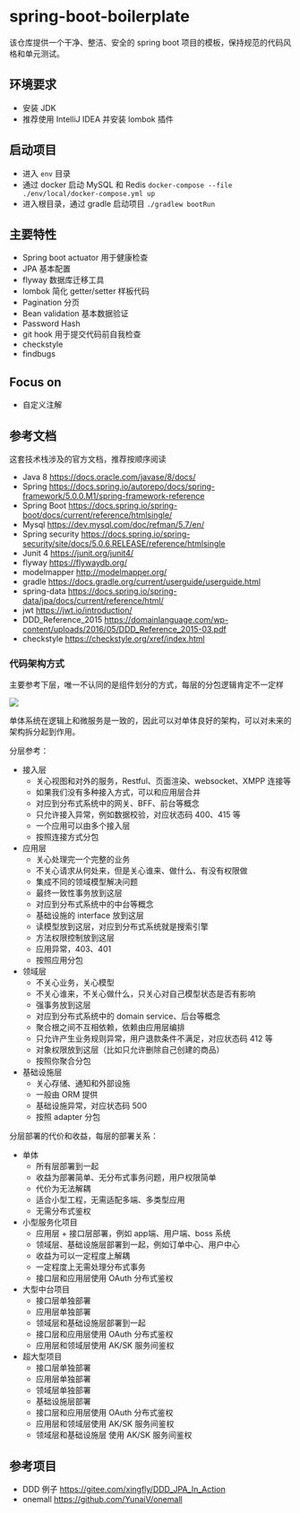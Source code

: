 # spring-boot-boilerplate

该仓库提供一个干净、整洁、安全的 spring boot 项目的模板，保持规范的代码风格和单元测试。

## 环境要求

- 安装 JDK
- 推荐使用 IntelliJ IDEA 并安装 lombok 插件

## 启动项目

- 进入 `env` 目录
- 通过 docker 启动 MySQL 和 Redis `docker-compose --file ./env/local/docker-compose.yml up`
- 进入根目录，通过 gradle 启动项目 `./gradlew bootRun`

## 主要特性

- Spring boot actuator 用于健康检查
- JPA 基本配置
- flyway 数据库迁移工具
- lombok 简化 getter/setter 样板代码
- Pagination 分页
- Bean validation 基本数据验证
- Password Hash
- git hook 用于提交代码前自我检查
- checkstyle
- findbugs

## Focus on 

- 自定义注解

## 参考文档 

这套技术栈涉及的官方文档，推荐按顺序阅读

- Java 8 https://docs.oracle.com/javase/8/docs/
- Spring https://docs.spring.io/autorepo/docs/spring-framework/5.0.0.M1/spring-framework-reference
- Spring Boot https://docs.spring.io/spring-boot/docs/current/reference/htmlsingle/
- Mysql https://dev.mysql.com/doc/refman/5.7/en/
- Spring security https://docs.spring.io/spring-security/site/docs/5.0.6.RELEASE/reference/htmlsingle
- Junit 4 https://junit.org/junit4/
- flyway https://flywaydb.org/
- modelmapper http://modelmapper.org/
- gradle https://docs.gradle.org/current/userguide/userguide.html
- spring-data https://docs.spring.io/spring-data/jpa/docs/current/reference/html/
- jwt https://jwt.io/introduction/
- DDD_Reference_2015 https://domainlanguage.com/wp-content/uploads/2016/05/DDD_Reference_2015-03.pdf
- checkstyle https://checkstyle.org/xref/index.html

### 代码架构方式

主要参考下层，唯一不认同的是组件划分的方式，每层的分包逻辑肯定不一定样

![](https://upload-images.jianshu.io/upload_images/4099-368086f81e5fa319.png?imageMogr2/auto-orient/strip|imageView2/2/format/webp)

单体系统在逻辑上和微服务是一致的，因此可以对单体良好的架构，可以对未来的架构拆分起到作用。

分层参考：

- 接入层 
    - 关心视图和对外的服务，Restful、页面渲染、websocket、XMPP 连接等
    - 如果我们没有多种接入方式，可以和应用层合并
    - 对应到分布式系统中的网关、BFF、前台等概念
    - 只允许接入异常，例如数据校验，对应状态码 400、415 等
    - 一个应用可以由多个接入层
    - 按照连接方式分包
- 应用层 
    - 关心处理完一个完整的业务
    - 不关心请求从何处来，但是关心谁来、做什么、有没有权限做
    - 集成不同的领域模型解决问题
    - 最终一致性事务放到这层
    - 对应到分布式系统中的中台等概念
    - 基础设施的 interface 放到这层
    - 读模型放到这层，对应到分布式系统就是搜索引擎
    - 方法权限控制放到这层
    - 应用异常，403、401
    - 按照应用分包
- 领域层
    - 不关心业务，关心模型
    - 不关心谁来，不关心做什么，只关心对自己模型状态是否有影响
    - 强事务放到这层
    - 对应到分布式系统中的 domain service、后台等概念
    - 聚合根之间不互相依赖，依赖由应用层编排
    - 只允许产生业务规则异常，用户退款条件不满足，对应状态码 412 等
    - 对象权限放到这层（比如只允许删除自己创建的商品）
    - 按照你聚合分包
- 基础设施层
    - 关心存储、通知和外部设施
    - 一般由 ORM 提供
    - 基础设施异常，对应状态码 500
    - 按照 adapter 分包
    
分层部署的代价和收益，每层的部署关系：

- 单体
    - 所有层部署到一起
    - 收益为部署简单、无分布式事务问题，用户权限简单
    - 代价为无法解耦
    - 适合小型工程，无需适配多端、多类型应用
    - 无需分布式鉴权
- 小型服务化项目
    - 应用层 + 接口层部署，例如 app端、用户端、boss 系统
    - 领域层、基础设施层部署到一起，例如订单中心、用户中心
    - 收益为可以一定程度上解耦
    - 一定程度上无需处理分布式事务
    - 接口层和应用层使用 OAuth 分布式鉴权
- 大型中台项目
    - 接口层单独部署
    - 应用层单独部署
    - 领域层和基础设施层部署到一起
    - 接口层和应用层使用 OAuth 分布式鉴权
    - 应用层和领域层使用 AK/SK 服务间鉴权
- 超大型项目
    - 接口层单独部署
    - 应用层单独部署
    - 领域层单独部署
    - 基础设施层部署
    - 接口层和应用层使用 OAuth 分布式鉴权
    - 应用层和领域层使用 AK/SK 服务间鉴权
    - 领域层和基础设施层 使用 AK/SK 服务间鉴权

## 参考项目

- DDD 例子 https://gitee.com/xingfly/DDD_JPA_In_Action
- onemall https://github.com/YunaiV/onemall
